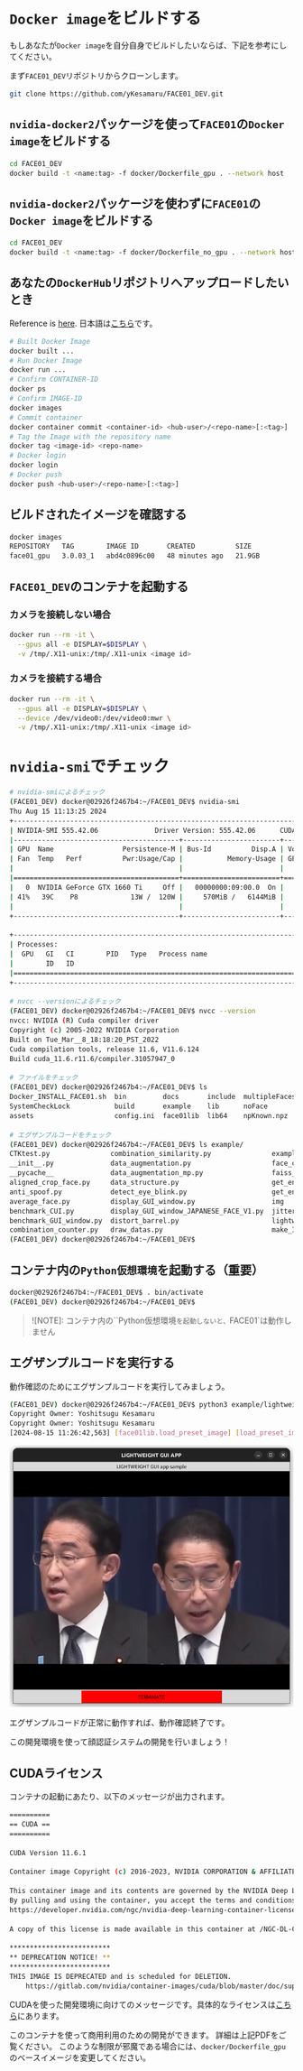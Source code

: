 # `Docker image`をビルドする
もしあなたが`Docker image`を自分自身でビルドしたいならば、下記を参考にしてください。

まず`FACE01_DEV`リポジトリからクローンします。
```bash
git clone https://github.com/yKesamaru/FACE01_DEV.git
```


## `nvidia-docker2`パッケージを使って`FACE01`の`Docker image`をビルドする
```bash
cd FACE01_DEV
docker build -t <name:tag> -f docker/Dockerfile_gpu . --network host
```


## `nvidia-docker2`パッケージを**使わずに**`FACE01`の`Docker image`をビルドする
```bash
cd FACE01_DEV
docker build -t <name:tag> -f docker/Dockerfile_no_gpu . --network host
```


## あなたの`DockerHub`リポジトリへアップロードしたいとき
Reference is [here](https://docs.docker.com/docker-hub/repos/#pushing-a-docker-container-image-to-docker-hub).
日本語は[こちら](https://zenn.dev/katan/articles/1d5ff92fd809e7)です。
```bash
# Built Docker Image
docker built ...
# Run Docker Image
docker run ...
# Confirm CONTAINER-ID
docker ps
# Confirm IMAGE-ID
docker images
# Commit container
docker container commit <container-id> <hub-user>/<repo-name>[:<tag>]
# Tag the Image with the repository name
docker tag <image-id> <repo-name>
# Docker login
docker login
# Docker push
docker push <hub-user>/<repo-name>[:<tag>]
```


## ビルドされたイメージを確認する
```bash
docker images
REPOSITORY   TAG        IMAGE ID       CREATED          SIZE
face01_gpu   3.0.03_1   abd4c0896c00   48 minutes ago   21.9GB
```


## `FACE01_DEV`のコンテナを起動する
### カメラを**接続しない**場合
```bash
docker run --rm -it \
  --gpus all -e DISPLAY=$DISPLAY \
  -v /tmp/.X11-unix:/tmp/.X11-unix <image id>
```
### カメラを接続する場合
```bash
docker run --rm -it \
  --gpus all -e DISPLAY=$DISPLAY \
  --device /dev/video0:/dev/video0:mwr \
  -v /tmp/.X11-unix:/tmp/.X11-unix <image id>
```

# `nvidia-smi`でチェック
```bash
# nvidia-smiによるチェック
(FACE01_DEV) docker@02926f2467b4:~/FACE01_DEV$ nvidia-smi
Thu Aug 15 11:13:25 2024
+-----------------------------------------------------------------------------------------+
| NVIDIA-SMI 555.42.06              Driver Version: 555.42.06      CUDA Version: 12.5     |
|-----------------------------------------+------------------------+----------------------+
| GPU  Name                 Persistence-M | Bus-Id          Disp.A | Volatile Uncorr. ECC |
| Fan  Temp   Perf          Pwr:Usage/Cap |           Memory-Usage | GPU-Util  Compute M. |
|                                         |                        |               MIG M. |
|=========================================+========================+======================|
|   0  NVIDIA GeForce GTX 1660 Ti     Off |   00000000:09:00.0  On |                  N/A |
| 41%   39C    P8             13W /  120W |     570MiB /   6144MiB |      3%      Default |
|                                         |                        |                  N/A |
+-----------------------------------------+------------------------+----------------------+

+-----------------------------------------------------------------------------------------+
| Processes:                                                                              |
|  GPU   GI   CI        PID   Type   Process name                              GPU Memory |
|        ID   ID                                                               Usage      |
|=========================================================================================|
+-----------------------------------------------------------------------------------------+

# nvcc --versionによるチェック
(FACE01_DEV) docker@02926f2467b4:~/FACE01_DEV$ nvcc --version
nvcc: NVIDIA (R) Cuda compiler driver
Copyright (c) 2005-2022 NVIDIA Corporation
Built on Tue_Mar__8_18:18:20_PST_2022
Cuda compilation tools, release 11.6, V11.6.124
Build cuda_11.6.r11.6/compiler.31057947_0

# ファイルをチェック
(FACE01_DEV) docker@02926f2467b4:~/FACE01_DEV$ ls
Docker_INSTALL_FACE01.sh  bin         docs       include  multipleFaces  output              pyvenv.cfg
SystemCheckLock           build       example    lib      noFace         preset_face_images  requirements_dev.txt
assets                    config.ini  face01lib  lib64    npKnown.npz    pyproject.toml      share

# エグザンプルコードをチェック
(FACE01_DEV) docker@02926f2467b4:~/FACE01_DEV$ ls example/
CTKtest.py               combination_similarity.py               example_logging.py                    make_npKnown_file.py
__init__.py              data_augmentation.py                    face_coordinates.py                   output.txt
__pycache__              data_augmentation_mp.py                 faiss_combination_similarity.py       pysimplegui_bk
aligned_crop_face.py     data_structure.py                       get_encoded_data.py                   similarity.py
anti_spoof.py            detect_eye_blink.py                     get_encoded_data_JAPANESE_FACE_V1.py  simple.py
average_face.py          display_GUI_window.py                   img                                   simple_JAPANESE_FACE_V1.py
benchmark_CUI.py         display_GUI_window_JAPANESE_FACE_V1.py  jitter.py                             simple_file_browser.py
benchmark_GUI_window.py  distort_barrel.py                       lightweight_GUI.py                    点検済
combination_counter.py   draw_datas.py                           make_ID_card.py                       不明_bk
(FACE01_DEV) docker@02926f2467b4:~/FACE01_DEV$
```

## コンテナ内の`Python仮想環境`を起動する（重要）
```bash
docker@02926f2467b4:~/FACE01_DEV$ . bin/activate
(FACE01_DEV) docker@02926f2467b4:~/FACE01_DEV$
```

> ![NOTE]:
> コンテナ内の``Python仮想環境`を起動しないと、`FACE01`は動作しません

## エグザンプルコードを実行する
動作確認のためにエグザンプルコードを実行してみましょう。
```bash
(FACE01_DEV) docker@02926f2467b4:~/FACE01_DEV$ python3 example/lightweight_GUI.py
Copyright Owner: Yoshitsugu Kesamaru
Copyright Owner: Yoshitsugu Kesamaru
[2024-08-15 11:26:42,563] [face01lib.load_preset_image] [load_preset_image.py] [INFO] Loading npKnown.npz
```
![](assets/2024-08-15-11-28-20.png)

エグザンプルコードが正常に動作すれば、動作確認終了です。

この開発環境を使って顔認証システムの開発を行いましょう！

## CUDAライセンス
コンテナの起動にあたり、以下のメッセージが出力されます。
```bash
==========
== CUDA ==
==========

CUDA Version 11.6.1

Container image Copyright (c) 2016-2023, NVIDIA CORPORATION & AFFILIATES. All rights reserved.

This container image and its contents are governed by the NVIDIA Deep Learning Container License.
By pulling and using the container, you accept the terms and conditions of this license:
https://developer.nvidia.com/ngc/nvidia-deep-learning-container-license

A copy of this license is made available in this container at /NGC-DL-CONTAINER-LICENSE for your convenience.

*************************
** DEPRECATION NOTICE! **
*************************
THIS IMAGE IS DEPRECATED and is scheduled for DELETION.
    https://gitlab.com/nvidia/container-images/cuda/blob/master/doc/support-policy.md
```
CUDAを使った開発環境に向けてのメッセージです。具体的なライセンスは[こちら](https://developer.download.nvidia.com/licenses/NVIDIA_Deep_Learning_Container_License.pdf?t=eyJscyI6IndlYnNpdGUiLCJsc2QiOiJkZXZlbG9wZXIubnZpZGlhLmNvbS9jdWRhLXRvb2xraXQifQ==)にあります。

このコンテナを使って商用利用のための開発ができます。
詳細は上記PDFをご覧ください。
このような制限が邪魔である場合には、`docker/Dockerfile_gpu`のベースイメージを変更してください。